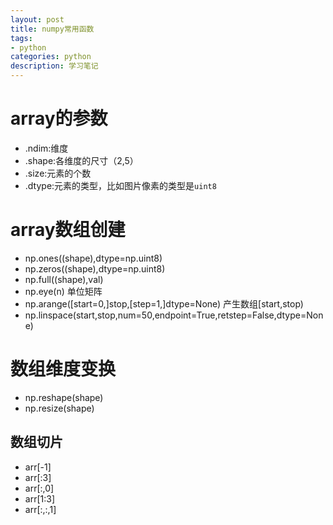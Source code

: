 ```yaml
---
layout: post
title: numpy常用函数
tags:
- python
categories: python
description: 学习笔记
---
```

# array的参数
* .ndim:维度
* .shape:各维度的尺寸（2,5）
* .size:元素的个数
* .dtype:元素的类型，比如图片像素的类型是`uint8`
# array数组创建
* np.ones((shape),dtype=np.uint8)
* np.zeros((shape),dtype=np.uint8)
* np.full((shape),val)
* np.eye(n) 单位矩阵
* np.arange([start=0,]stop,[step=1,]dtype=None) 产生数组[start,stop)
* np.linspace(start,stop,num=50,endpoint=True,retstep=False,dtype=None)

# 数组维度变换
* np.reshape(shape)
* np.resize(shape)

## 数组切片
* arr[-1]
* arr[:3]
* arr[:,0]
* arr[1:3]
* arr[:,:,1]
